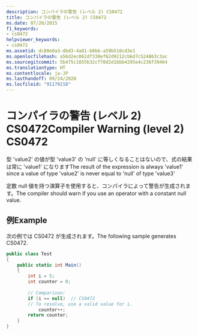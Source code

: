 ```yaml
---
description: コンパイラの警告 (レベル 2) CS0472
title: コンパイラの警告 (レベル 2) CS0472
ms.date: 07/20/2015
f1_keywords:
- cs0472
helpviewer_keywords:
- cs0472
ms.assetid: dc80e0a3-dbd3-4a81-b8bb-a59b510cd3e1
ms.openlocfilehash: a56d2ec062df330ef62d9212cb6d7c524863c3ac
ms.sourcegitcommit: 5b475c1855b32cf78d2d1bbb4295e4c236f39464
ms.translationtype: HT
ms.contentlocale: ja-JP
ms.lasthandoff: 09/24/2020
ms.locfileid: "91179218"
---
```

# <a name="compiler-warning-level-2-cs0472"></a><span data-ttu-id="f4410-103">コンパイラの警告 (レベル 2) CS0472</span><span class="sxs-lookup"><span data-stu-id="f4410-103">Compiler Warning (level 2) CS0472</span></span>

<span data-ttu-id="f4410-104">型 'value2' の値が型 'value3' の 'null' に等しくなることはないので、式の結果は常に 'value1' になります</span><span class="sxs-lookup"><span data-stu-id="f4410-104">The result of the expression is always 'value1' since a value of type 'value2' is never equal to 'null' of type 'value3'</span></span>  
  
 <span data-ttu-id="f4410-105">定数 null 値を持つ演算子を使用すると、コンパイラによって警告が生成されます。</span><span class="sxs-lookup"><span data-stu-id="f4410-105">The compiler should warn if you use an operator with a constant null value.</span></span>  
  
## <a name="example"></a><span data-ttu-id="f4410-106">例</span><span class="sxs-lookup"><span data-stu-id="f4410-106">Example</span></span>  

 <span data-ttu-id="f4410-107">次の例では CS0472 が生成されます。</span><span class="sxs-lookup"><span data-stu-id="f4410-107">The following sample generates CS0472.</span></span>  
  
```csharp  
public class Test  
{  
    public static int Main()  
    {  
        int i = 5;  
        int counter = 0;  
  
        // Comparison:  
        if (i == null)  // CS0472  
        // To resolve, use a valid value for i.  
            counter++;
        return counter;  
    }  
}  
```
